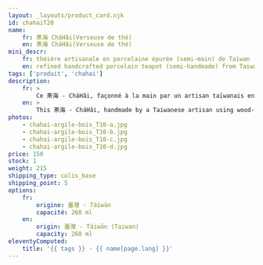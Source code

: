 ```yaml
---
layout: _layouts/product_card.njk
id: chahaiT20
name:
    fr: 茶海 CháHǎi(Verseuse de thé) 
    en: 茶海 CháHǎi(Verseuse de thé)
mini_descr:
    fr: théière artisanale en porcelaine épurée (semi-main) de Taïwan
    en: refined handcrafted porcelain teapot (semi-handmade) from Taiwan
tags: ['produit', 'chahai']
description: 
    fr: >
        Ce 茶海 - CháHǎi, façonné à la main par un artisan taïwanais en argile cuite au bois, dégage une chaleur et une authenticité uniques. Ses courbes douces et ses teintes brunes, marquées par les flammes et les cendres,racontent l'histoire du feu et du savoir-faire artisanal.<!--more--> Avec son corps évasé et son bec délicat, il rend le service du thé fluide et naturel, tout en apportant une touche de simplicité et de connexion à la nature. Un objet humble et vivant, qui trouve sa place dans chaque moment de thé.
    en: >
        This 茶海 - CháHǎi, handmade by a Taiwanese artisan using wood-fired clay, has a warm, earthy feel that’s both inviting and unique. Its soft curves and ash-kissed tones tell the story of fire and craftsmanship.<!--more--> The flared body and gentle spout make pouring tea effortless, adding a touch of nature and simplicity to your tea ritual. It’s a humble, beautiful piece that feels alive in your hands.
photos:
    - chahai-argile-bois_T10-a.jpg
    - chahai-argile-bois_T10-b.jpg
    - chahai-argile-bois_T10-c.jpg
    - chahai-argile-bois_T10-d.jpg
price: 150
stock: 1
weight: 215 
shipping_type: colis_base
shipping_point: 5
options:
    fr:
        origine: 臺灣 - Táiwān
        capacité: 260 ml
    en:
        origin: 臺灣 - Táiwān (Taiwan)
        capacity: 260 ml
eleventyComputed:
    title: '{{ tags }} - {{ name[page.lang] }}'
---
```


